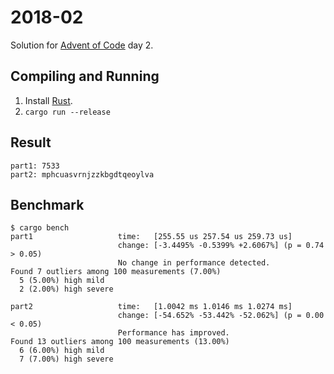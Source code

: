 2018-02
=======

Solution for [Advent of Code](https://adventofcode.com/2018) day 2.

Compiling and Running
---------------------

1. Install [Rust](https://www.rust-lang.org/en-US/install.html).
2. `cargo run --release`

Result
------

```
part1: 7533
part2: mphcuasvrnjzzkbgdtqeoylva
```

Benchmark
---------

```
$ cargo bench
part1                   time:   [255.55 us 257.54 us 259.73 us]
                        change: [-3.4495% -0.5399% +2.6067%] (p = 0.74 > 0.05)
                        No change in performance detected.
Found 7 outliers among 100 measurements (7.00%)
  5 (5.00%) high mild
  2 (2.00%) high severe

part2                   time:   [1.0042 ms 1.0146 ms 1.0274 ms]
                        change: [-54.652% -53.442% -52.062%] (p = 0.00 < 0.05)
                        Performance has improved.
Found 13 outliers among 100 measurements (13.00%)
  6 (6.00%) high mild
  7 (7.00%) high severe
```
